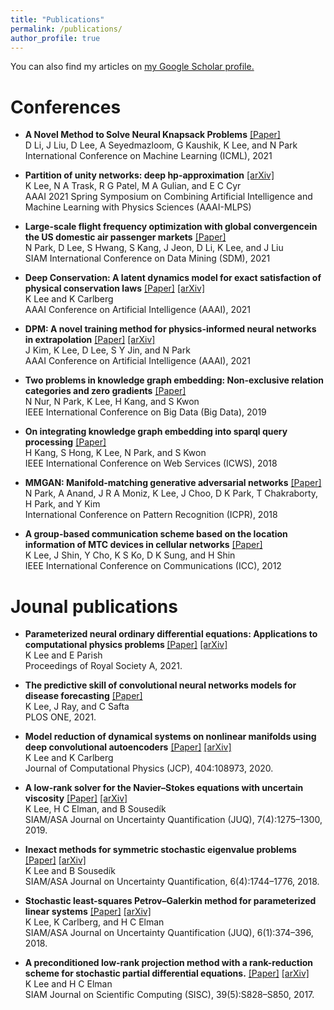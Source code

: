 ```yaml
---
title: "Publications"
permalink: /publications/
author_profile: true
---
```

You can also find my articles on <u><a href="https://scholar.google.com/citations?user=KL89hVQAAAAJ&hl=en">my Google Scholar profile</a>.</u>


Conferences
=====
- <b>A Novel Method to Solve Neural Knapsack Problems</b> [[Paper]](http://proceedings.mlr.press/v139/li21m/li21m.pdf)<br/>
D Li, J Liu, D Lee, A Seyedmazloom, G Kaushik, K Lee, and N Park<br/>
International Conference on Machine Learning (ICML), 2021

- <b>Partition of unity networks: deep hp-approximation</b> [[arXiv]](https://arxiv.org/abs/2101.11256)<br/>
K Lee, N A Trask, R G Patel, M A Gulian, and E C Cyr<br/> 
AAAI 2021 Spring Symposium on Combining Artificial Intelligence and Machine Learning with Physics Sciences (AAAI-MLPS) <br/> 

- <b>Large-scale flight frequency optimization with global convergencein the US domestic air passenger markets</b> [[Paper]](https://epubs.siam.org/doi/pdf/10.1137/1.9781611976700.80) <br/>
N Park, D Lee, S Hwang, S Kang, J Jeon, D Li, K Lee, and J Liu<br/>
SIAM International Conference on Data Mining (SDM), 2021<br/>

- <b>Deep Conservation: A latent dynamics model for exact satisfaction of physical conservation laws</b> [[Paper]](https://ojs.aaai.org/index.php/AAAI/article/view/16102) [[arXiv]](https://arxiv.org/abs/1909.09754)<br/>
K Lee and K Carlberg<br/>
AAAI Conference on Artificial Intelligence (AAAI), 2021<br/>

- <b>DPM: A novel training method for physics-informed neural networks in extrapolation</b> [[Paper]](https://ojs.aaai.org/index.php/AAAI/article/view/16992/16799) [[arXiv]](https://arxiv.org/abs/2012.02681)<br/>
J Kim, K Lee, D Lee, S Y Jin, and N Park<br/> 
AAAI Conference on Artificial Intelligence (AAAI), 2021<br/>

- <b>Two problems in knowledge graph embedding: Non-exclusive relation categories and zero gradients</b> [[Paper]](https://ieeexplore.ieee.org/document/9005966)<br/> 
N Nur, N Park, K Lee, H Kang, and S Kwon<br/> 
IEEE International Conference on Big Data (Big Data), 2019<br/>

- <b>On integrating knowledge graph embedding into sparql query processing</b> [[Paper]](https://ieeexplore.ieee.org/document/8456381)<br/>
H Kang, S Hong, K Lee, N Park, and S Kwon<br/> 
IEEE International Conference on Web Services (ICWS), 2018 <br/>

- <b>MMGAN: Manifold-matching generative adversarial networks</b> [[Paper]](https://ieeexplore.ieee.org/document/8545881)<br/>
N Park, A Anand, J R A Moniz, K Lee, J Choo, D K Park, T Chakraborty, H Park, and Y Kim<br/> 
International Conference on Pattern Recognition (ICPR), 2018<br/>

- <b> A group-based communication scheme based on the location information of MTC devices in cellular networks</b> [[Paper]](https://ieeexplore.ieee.org/document/6364277)<br/>
K Lee, J Shin, Y Cho, K S Ko, D K Sung, and H Shin<br/>
IEEE International Conference on Communications (ICC), 2012<br/>

Jounal publications
=====
- <b> Parameterized neural ordinary differential equations: Applications to computational physics problems </b> [[Paper]](https://royalsocietypublishing.org/doi/10.1098/rspa.2021.0162) [[arXiv]](https://arxiv.org/pdf/2010.14685.pdf)<br/>
K Lee and E Parish<br/>
Proceedings of Royal Society A, 2021.<br/> 

- <b> The predictive skill of convolutional neural networks models for disease forecasting</b> [[Paper]](https://journals.plos.org/plosone/article?id=10.1371/journal.pone.0254319) <br/>
K Lee, J Ray, and C Safta<br/>
PLOS ONE, 2021.<br/>

- <b> Model reduction of dynamical systems on nonlinear manifolds using deep convolutional autoencoders</b> [[Paper]](https://www.sciencedirect.com/science/article/pii/S0021999119306783?casa_token=02NNBzIRGlMAAAAA:BpGdU2WMfe_xIapkW7gyG-eNaxYVSTnv0UcVKofU5iWhR9mCIVkXf9HvciaLJ1W5pPfVXLgC8Q) [[arXiv]](https://arxiv.org/pdf/1812.08373.pdf) <br/>
K Lee and K Carlberg<br/>
Journal of Computational Physics (JCP), 404:108973, 2020.<br/> 

- <b> A low-rank solver for the Navier–Stokes equations with uncertain viscosity</b> [[Paper]](https://epubs.siam.org/doi/abs/10.1137/17M1151912) [[arXiv]](https://arxiv.org/abs/1710.05812)<br/>
K Lee, H C Elman, and B Sousedík<br/>
SIAM/ASA Journal on Uncertainty Quantification (JUQ), 7(4):1275–1300, 2019.<br/> 

- <b>Inexact methods for symmetric stochastic eigenvalue problems</b> [[Paper]](https://epubs.siam.org/doi/pdf/10.1137/18M1176026?casa_token=PIpEYkE2d84AAAAA:S8t3dlwEj_4B4C4JIgj2WsDWkb-fOpi4TGSUVAxwpkUa0Pyib3xI50v1H9F3m7bkiB2limKC4A) [[arXiv]](https://arxiv.org/abs/1811.00745)<br/>
K Lee and B Sousedík<br/>
SIAM/ASA Journal on Uncertainty Quantification, 6(4):1744–1776, 2018.<br/> 

- <b>Stochastic least-squares Petrov–Galerkin method for parameterized linear systems</b> [[Paper]](https://epubs.siam.org/doi/abs/10.1137/17M1110729) [[arXiv]](https://arxiv.org/abs/1701.01492)<br/>
K Lee, K Carlberg, and H C Elman<br/>
SIAM/ASA Journal on Uncertainty Quantification (JUQ), 6(1):374–396, 2018.<br/>

- <b>A preconditioned low-rank projection method with a rank-reduction scheme for stochastic partial differential equations.</b> [[Paper]](https://epubs.siam.org/doi/abs/10.1137/16M1075582) [[arXiv]](https://arxiv.org/abs/1605.05297)<br/>
K Lee and H C Elman<br/>
SIAM Journal on Scientific Computing (SISC), 39(5):S828–S850, 2017.<br/>
